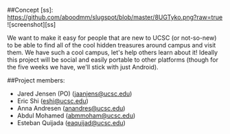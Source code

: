 ##Concept
[ss]: https://github.com/aboodmm/slugspot/blob/master/8UGTyko.png?raw=true
![screenshot][ss]

We want to make it easy for people that are new to UCSC (or not-so-new) to be able to find all of the cool hidden treasures around campus and visit them. We have such a cool campus, let's help others learn about it! Ideally this project will be social and easily portable to other platforms (though for the five weeks we have, we'll stick with just Android).

##Project members:

- Jared Jensen (PO) (jaanjens@ucsc.edu)
- Eric Shi (eshi@ucsc.edu)
- Anna Andresen (anandres@ucsc.edu)
- Abdul Mohamed (abmmoham@ucsc.edu)
- Esteban Quijada (eaquijad@ucsc.edu)


